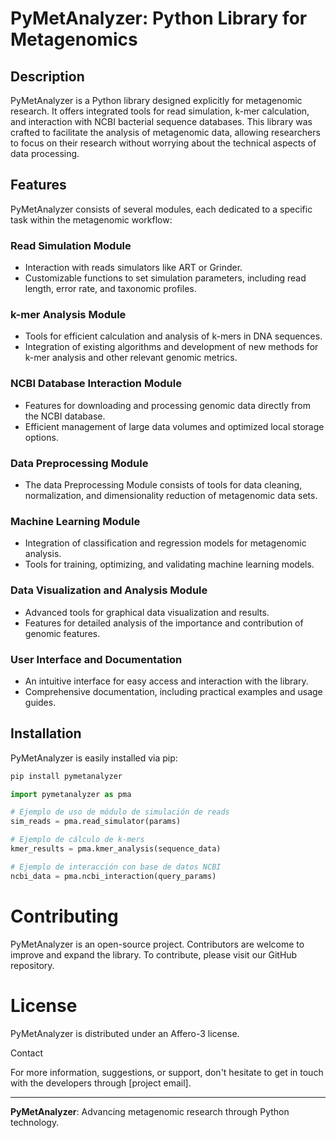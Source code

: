 # PyMetAnalyzer: Python Library for Metagenomics

## Description

PyMetAnalyzer is a Python library designed explicitly for metagenomic research. It offers integrated tools for read simulation, k-mer calculation, and interaction with NCBI bacterial sequence databases. This library was crafted to facilitate the analysis of metagenomic data, allowing researchers to focus on their research without worrying about the technical aspects of data processing.

## Features

PyMetAnalyzer consists of several modules, each dedicated to a specific task within the metagenomic workflow:

### Read Simulation Module
- Interaction with reads simulators like ART or Grinder.
- Customizable functions to set simulation parameters, including read length, error rate, and taxonomic profiles.

### k-mer Analysis Module
- Tools for efficient calculation and analysis of k-mers in DNA sequences.
- Integration of existing algorithms and development of new methods for k-mer analysis and other relevant genomic metrics.

### NCBI Database Interaction Module
- Features for downloading and processing genomic data directly from the NCBI database.
- Efficient management of large data volumes and optimized local storage options.

### Data Preprocessing Module
- The data Preprocessing Module consists of tools for data cleaning, normalization, and dimensionality reduction of metagenomic data sets.

### Machine Learning Module
- Integration of classification and regression models for metagenomic analysis.
- Tools for training, optimizing, and validating machine learning models.

### Data Visualization and Analysis Module
- Advanced tools for graphical data visualization and results.
- Features for detailed analysis of the importance and contribution of genomic features.

### User Interface and Documentation
- An intuitive interface for easy access and interaction with the library.
- Comprehensive documentation, including practical examples and usage guides.

## Installation

PyMetAnalyzer is easily installed via pip:

```bash
pip install pymetanalyzer
```
  
```python
import pymetanalyzer as pma

# Ejemplo de uso de módulo de simulación de reads
sim_reads = pma.read_simulator(params)

# Ejemplo de cálculo de k-mers
kmer_results = pma.kmer_analysis(sequence_data)

# Ejemplo de interacción con base de datos NCBI
ncbi_data = pma.ncbi_interaction(query_params)

```


# Contributing  

PyMetAnalyzer is an open-source project. Contributors are welcome to improve and expand the library. To contribute, please visit our GitHub repository.

# License

PyMetAnalyzer is distributed under an Affero-3 license.

Contact

For more information, suggestions, or support, don't hesitate to get in touch with the developers through [project email].

---

**PyMetAnalyzer**: Advancing metagenomic research through Python technology.




